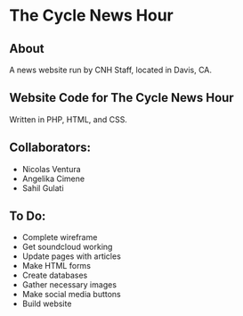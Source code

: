 # The Cycle News Hour
## About
A news website run by CNH Staff, located in Davis, CA.
## Website Code for The Cycle News Hour
Written in PHP, HTML, and CSS.
## Collaborators:
* Nicolas Ventura
* Angelika Cimene
* Sahil Gulati
## To Do:
* Complete wireframe
* Get soundcloud working
* Update pages with articles
* Make HTML forms
* Create databases
* Gather necessary images
* Make social media buttons
* Build website